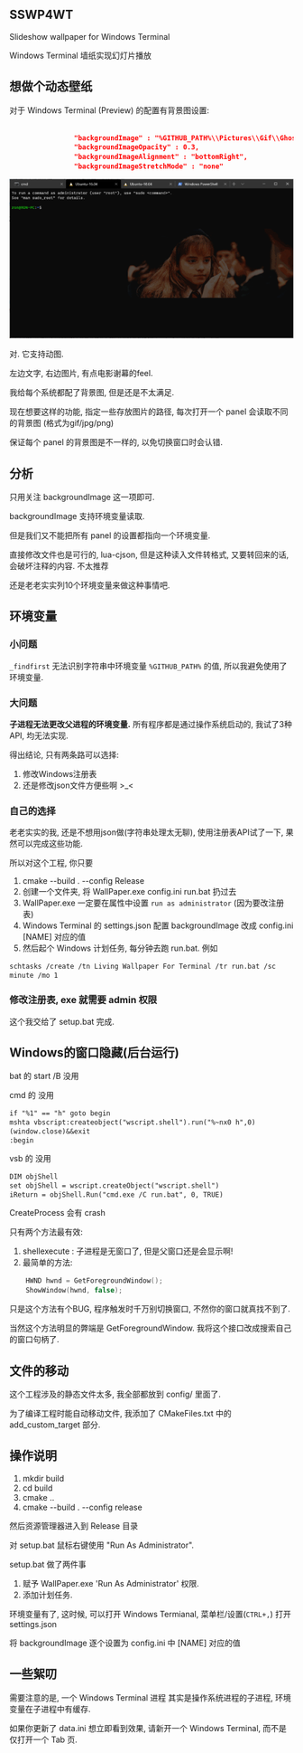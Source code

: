 ## SSWP4WT

Slideshow wallpaper for Windows Terminal

Windows Terminal 墙纸实现幻灯片播放

## 想做个动态壁纸

对于 Windows Terminal (Preview) 的配置有背景图设置:

```json

                "backgroundImage" : "%GITHUB_PATH%\\Pictures\\Gif\\GhostintheShell.gif",
                "backgroundImageOpacity" : 0.3,
                "backgroundImageAlignment" : "bottomRight",
                "backgroundImageStretchMode" : "none"
```

![img](https://raw.githubusercontent.com/Ron2014/Ron2014.github.io/master/assets/images/livingwallpaper.gif)

对. 它支持动图.

左边文字, 右边图片, 有点电影谢幕的feel.

我给每个系统都配了背景图, 但是还是不太满足.

现在想要这样的功能, 指定一些存放图片的路径, 每次打开一个 panel 会读取不同的背景图 (格式为gif/jpg/png)

保证每个 panel 的背景图是不一样的, 以免切换窗口时会认错.

## 分析

只用关注 backgroundImage 这一项即可.

backgroundImage 支持环境变量读取.

但是我们又不能把所有 panel 的设置都指向一个环境变量.

直接修改文件也是可行的, lua-cjson, 但是这种读入文件转格式, 又要转回来的话, 会破坏注释的内容. 不太推荐

还是老老实实列10个环境变量来做这种事情吧.

## 环境变量

### 小问题

`_findfirst` 无法识别字符串中环境变量 `%GITHUB_PATH%` 的值, 所以我避免使用了环境变量.

### 大问题

**子进程无法更改父进程的环境变量.** 所有程序都是通过操作系统启动的, 我试了3种API, 均无法实现.

得出结论, 只有两条路可以选择:

1. 修改Windows注册表
2. 还是修改json文件方便些啊 >_<

### 自己的选择

老老实实的我, 还是不想用json做(字符串处理太无聊), 使用注册表API试了一下, 果然可以完成这些功能.

所以对这个工程, 你只要

1. cmake --build . --config Release
2. 创建一个文件夹, 将 WallPaper.exe config.ini run.bat 扔过去
3. WallPaper.exe 一定要在属性中设置 `run as administrator` (因为要改注册表)
4. Windows Terminal 的 settings.json 配置 backgroundImage 改成 config.ini [NAME] 对应的值
5. 然后起个 Windows 计划任务, 每分钟去跑 run.bat. 例如

```batch
schtasks /create /tn Living Wallpaper For Terminal /tr run.bat /sc minute /mo 1
```

### 修改注册表, exe 就需要 admin 权限

这个我交给了 setup.bat 完成.

## Windows的窗口隐藏(后台运行)

bat 的 start /B 没用

cmd 的 没用

```
if "%1" == "h" goto begin 
mshta vbscript:createobject("wscript.shell").run("%~nx0 h",0)(window.close)&&exit 
:begin 
```

vsb 的 没用

```
DIM objShell 
set objShell = wscript.createObject("wscript.shell") 
iReturn = objShell.Run("cmd.exe /C run.bat", 0, TRUE)
```

CreateProcess 会有 crash

只有两个方法最有效:

1. shellexecute : 子进程是无窗口了, 但是父窗口还是会显示啊!
2. 最简单的方法:

```c
	HWND hwnd = GetForegroundWindow();
	ShowWindow(hwnd, false);
```

只是这个方法有个BUG, 程序触发时千万别切换窗口, 不然你的窗口就真找不到了.

当然这个方法明显的弊端是 GetForegroundWindow. 我将这个接口改成搜索自己的窗口句柄了.

## 文件的移动

这个工程涉及的静态文件太多, 我全部都放到 config/ 里面了.

为了编译工程时能自动移动文件, 我添加了 CMakeFiles.txt 中的 add_custom_target 部分.

## 操作说明

1. mkdir build
2. cd build
3. cmake ..
4. cmake --build . --config release

然后资源管理器进入到 Release 目录

对 setup.bat 鼠标右键使用 "Run As Administrator".

setup.bat 做了两件事

1. 赋予 WallPaper.exe 'Run As Administrator' 权限.
2. 添加计划任务.

环境变量有了, 这时候, 可以打开 Windows Termianal, 菜单栏/设置(`CTRL+,`) 打开 settings.json

将 backgroundImage 逐个设置为 config.ini 中 [NAME] 对应的值

## 一些絮叨

需要注意的是, 一个 Windows Terminal 进程 其实是操作系统进程的子进程, 环境变量在子进程中有缓存.

如果你更新了 data.ini 想立即看到效果, 请新开一个 Windows Terminal, 而不是仅打开一个 Tab 页.